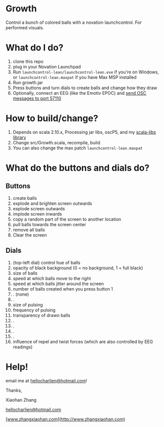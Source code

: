 Growth
======
Control a bunch of colored balls with a novation launchcontrol. For performed visuals.

What do I do?
===========

1. clone this repo
2. plug in your Novation Launchpad
3. Run `launchcontrol-lean/launchcontrol-lean.exe` if you're on Windows, or `launchcontrol-lean.maxpat` if you have Max MSP installed
4. Run growth.jar
5. Press buttons and turn dials to create balls and change how they draw
6. Optionally, connect an EEG (like the Emotiv EPOC) and [send OSC messages to port 57110](https://github.com/derekrazo/emotiv-osc)

How to build/change?
=========
1. Depends on scala 2.10.x, Processing jar libs, oscP5, and my [scala-libs library](https://github.com/hellochar/scala-libs)
2. Change src/Growth.scala, recompile, build
3. You can also change the max patch `launchcontrol-lean.maxpat`

What do the buttons and dials do?
=========

Buttons
------

1. create balls
2. explode and brighten screen outwards
3. explode screen outwards
4. implode screen inwards
5. copy a random part of the screen to another location
6. pull balls towards the screen center
7. remove all balls
8. Clear the screen

Dials
----

1. (top-left dial) control hue of balls
2. opacity of black background (0 = no background, 1 = full black)
3. size of balls
4. speed at which balls move to the right
5. speed at which balls jitter around the screen
6. number of balls created when you press button 1
7. . (none)
8. .
9. size of pulsing
10. frequency of pulsing
11. transparency of drawn balls
12. .
13. .
14. .
15. .
16. influence of repel and twist forces (which are also controlled by EEG readings)


Help!
======

email me at hellocharlien@hotmail.com!



Thanks,

Xiaohan Zhang

hellocharlien@hotmail.com

[www.zhangxiaohan.com](http://www.zhangxiaohan.com)
